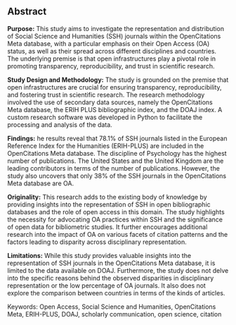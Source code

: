 
## Abstract

**Purpose:** This study aims to investigate the representation and distribution of Social Science and Humanities (SSH) journals within the OpenCitations Meta database, with a particular emphasis on their Open Access (OA) status, as well as their spread across different disciplines and countries. The underlying premise is that open infrastructures play a pivotal role in promoting transparency, reproducibility, and trust in scientific research.

**Study Design and Methodology:** The study is grounded on the premise that open infrastructures are crucial for ensuring transparency, reproducibility, and fostering trust in scientific research. The research methodology involved the use of secondary data sources, namely the OpenCitations Meta database, the ERIH PLUS bibliographic index, and the DOAJ index. A custom research software was developed in Python to facilitate the processing and analysis of the data.

**Findings:** he results reveal that 78.1% of SSH journals listed in the European Reference Index for the Humanities (ERIH-PLUS) are included in the OpenCitations Meta database. The discipline of Psychology has the highest number of publications. The United States and the United Kingdom are the leading contributors in terms of the number of publications. However, the study also uncovers that only 38% of the SSH journals in the OpenCitations Meta database
are OA.

**Originality:** This research adds to the existing body of knowledge by providing insights into the representation of SSH in open bibliographic databases and the role of open access in this domain. The study highlights the necessity for advocating OA practices within SSH and the significance of open data for bibliometric studies. It further encourages additional research into the impact of OA on various facets of citation patterns and the factors leading to disparity across disciplinary representation. 

**Limitations:** While this study provides valuable insights into the representation of SSH journals in the OpenCitations Meta database, it is limited to the data available on DOAJ. Furthermore, the study does not delve into the specific reasons behind the observed disparities in disciplinary representation or the low percentage of OA journals. It also does not explore the comparison between countries in terms of the kinds of articles.

Keywords: Open Access, Social Science and Humanities, OpenCitations Meta, ERIH-PLUS, DOAJ, scholarly communication, open science, citation

